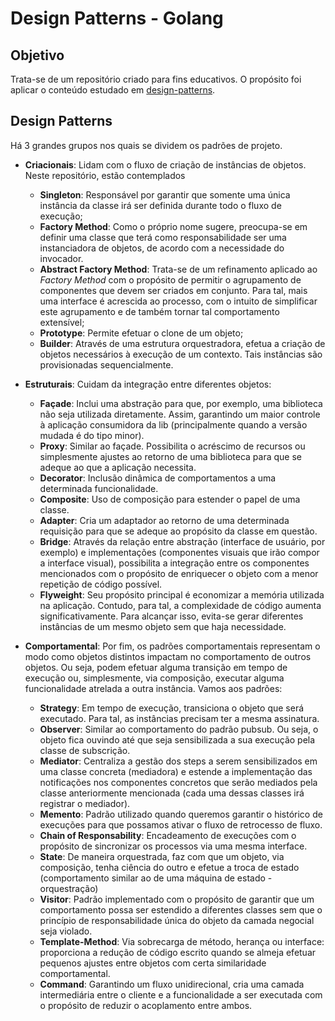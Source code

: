 # Design Patterns - Golang

## Objetivo

Trata-se de um repositório criado para fins educativos. O propósito foi aplicar o conteúdo estudado em [design-patterns](https://refactoring.guru/design-patterns).

## Design Patterns

Há 3 grandes grupos nos quais se dividem os padrões de projeto.

- **Criacionais**: Lidam com o fluxo de criação de instâncias de objetos. Neste repositório, estão contemplados
   - **Singleton**: Responsável por garantir que somente uma única instância da classe irá ser definida durante todo o fluxo de execução;
   - **Factory Method**: Como o próprio nome sugere, preocupa-se em definir uma classe que terá como responsabilidade ser uma instanciadora de objetos, de acordo com a necessidade do invocador.
   - **Abstract Factory Method**: Trata-se de um refinamento aplicado ao *Factory Method* com o propósito de permitir o agrupamento de componentes que devem ser criados em conjunto. Para tal, mais uma interface é acrescida ao processo, com o intuito de simplificar este agrupamento e de também tornar tal comportamento extensível;
   - **Prototype**: Permite efetuar o clone de um objeto;
   - **Builder**: Através de uma estrutura orquestradora, efetua a criação de objetos necessários à execução de um contexto. Tais instâncias são provisionadas sequencialmente.

- **Estruturais**: Cuidam da integração entre diferentes objetos:
  - **Façade**: Inclui uma abstração para que, por exemplo, uma biblioteca não seja utilizada diretamente. Assim, garantindo um maior controle à aplicação consumidora da lib (principalmente quando a versão mudada é do tipo minor).
  - **Proxy**: Similar ao façade. Possibilita o acréscimo de recursos ou simplesmente ajustes ao retorno de uma biblioteca para que se adeque ao que a aplicação necessita.
  - **Decorator**: Inclusão dinâmica de comportamentos a uma determinada funcionalidade.
  - **Composite**: Uso de composição para estender o papel de uma classe.
  - **Adapter**: Cria um adaptador ao retorno de uma determinada requisição para que se adeque ao propósito da classe em questão.
  - **Bridge**: Através da relação entre abstração (interface de usuário, por exemplo) e implementações (componentes visuais que irão compor a interface visual), possibilita a integração entre os componentes mencionados com o propósito de enriquecer o objeto com a menor repetição de código possível.
  - **Flyweight**: Seu propósito principal é economizar a memória utilizada na aplicação. Contudo, para tal, a complexidade de código aumenta significativamente. Para alcançar isso, evita-se gerar diferentes instâncias de um mesmo objeto sem que haja necessidade.

- **Comportamental**: Por fim, os padrões comportamentais representam o modo como objetos distintos impactam no comportamento de outros objetos. Ou seja, podem efetuar alguma transição em tempo de execução ou, simplesmente, via composição, executar alguma funcionalidade atrelada a outra instância. Vamos aos padrões:
  - **Strategy**: Em tempo de execução, transiciona o objeto que será executado. Para tal, as instâncias precisam ter a mesma assinatura.
  - **Observer**: Similar ao comportamento do padrão pubsub. Ou seja, o objeto fica ouvindo até que seja sensibilizada a sua execução pela classe de subscrição.
  - **Mediator**: Centraliza a gestão dos steps a serem sensibilizados em uma classe concreta (mediadora) e estende a implementação das notificações nos componentes concretos que serão mediados pela classe anteriormente mencionada (cada uma dessas classes irá registrar o mediador).
  - **Memento**: Padrão utilizado quando queremos garantir o histórico de execuções para que possamos ativar o fluxo de retrocesso de fluxo.
  - **Chain of Responsability**: Encadeamento de execuções com o propósito de sincronizar os processos via uma mesma interface.
  - **State**: De maneira orquestrada, faz com que um objeto, via composição, tenha ciência do outro e efetue a troca de estado (comportamento similar ao de uma máquina de estado - orquestração)
  - **Visitor**: Padrão implementado com o propósito de garantir que um comportamento possa ser estendido a diferentes classes sem que o princípio de responsabilidade única do objeto da camada negocial seja violado.
  - **Template-Method**: Via sobrecarga de método, herança ou interface: proporciona a redução de código escrito quando se almeja efetuar pequenos ajustes entre objetos com certa similaridade comportamental.
  - **Command**: Garantindo um fluxo unidirecional, cria uma camada intermediária entre o cliente e a funcionalidade a ser executada com o propósito de reduzir o acoplamento entre ambos.